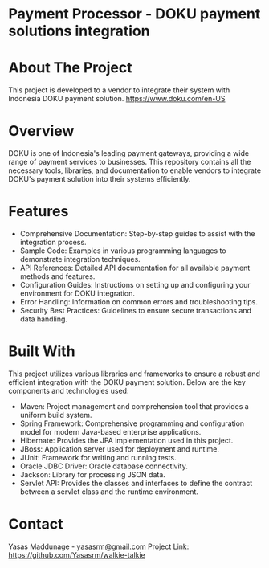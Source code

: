 # Payment Processor - DOKU payment solutions integration

# About The Project

This project is developed to a vendor to integrate their system with Indonesia DOKU payment solution.
https://www.doku.com/en-US

# Overview
DOKU is one of Indonesia's leading payment gateways, providing a wide range of payment services to businesses. This repository contains all the necessary tools, libraries, and documentation to enable vendors to integrate DOKU's payment solution into their systems efficiently.

# Features
<ul dir="auto">
  <li>Comprehensive Documentation: Step-by-step guides to assist with the integration process.</li>
  <li>Sample Code: Examples in various programming languages to demonstrate integration techniques.</li>
  <li>API References: Detailed API documentation for all available payment methods and features.</li>
  <li>Configuration Guides: Instructions on setting up and configuring your environment for DOKU integration.</li>
  <li>Error Handling: Information on common errors and troubleshooting tips.</li>
  <li>Security Best Practices: Guidelines to ensure secure transactions and data handling.</li>
</ul>

# Built With

This project utilizes various libraries and frameworks to ensure a robust and efficient integration with the DOKU payment solution. Below are the key components and technologies used:
<ul dir="auto">
  <li>Maven: Project management and comprehension tool that provides a uniform build system.</li>
  <li>Spring Framework: Comprehensive programming and configuration model for modern Java-based enterprise applications.</li>
  <li>Hibernate: Provides the JPA implementation used in this project.</li>
  <li>JBoss: Application server used for deployment and runtime.</li>
  <li>JUnit: Framework for writing and running tests.</li>
  <li>Oracle JDBC Driver: Oracle database connectivity.</li>
  <li>Jackson: Library for processing JSON data.</li>
  <li>Servlet API: Provides the classes and interfaces to define the contract between a servlet class and the runtime environment.</li>
</ul>

# Contact

Yasas Maddunage - yasasrm@gmail.com
Project Link: https://github.com/Yasasrm/walkie-talkie
